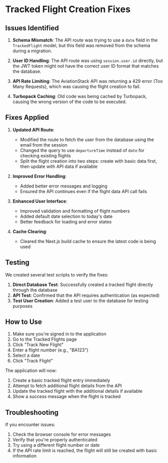 # Tracked Flight Creation Fixes

## Issues Identified

1. **Schema Mismatch**: The API route was trying to use a `date` field in the `TrackedFlight` model, but this field was removed from the schema during a migration.

2. **User ID Handling**: The API route was using `session.user.id` directly, but the JWT token might not have the correct user ID format that matches the database.

3. **API Rate Limiting**: The AviationStack API was returning a 429 error (Too Many Requests), which was causing the flight creation to fail.

4. **Turbopack Caching**: Old code was being cached by Turbopack, causing the wrong version of the code to be executed.

## Fixes Applied

1. **Updated API Route**:
   - Modified the route to fetch the user from the database using the email from the session
   - Changed the query to use `departureTime` instead of `date` for checking existing flights
   - Split the flight creation into two steps: create with basic data first, then update with API data if available

2. **Improved Error Handling**:
   - Added better error messages and logging
   - Ensured the API continues even if the flight data API call fails

3. **Enhanced User Interface**:
   - Improved validation and formatting of flight numbers
   - Added default date selection to today's date
   - Better feedback for loading and error states

4. **Cache Clearing**:
   - Cleared the Next.js build cache to ensure the latest code is being used

## Testing

We created several test scripts to verify the fixes:

1. **Direct Database Test**: Successfully created a tracked flight directly through the database
2. **API Test**: Confirmed that the API requires authentication (as expected)
3. **Test User Creation**: Added a test user to the database for testing purposes

## How to Use

1. Make sure you're signed in to the application
2. Go to the Tracked Flights page
3. Click "Track New Flight"
4. Enter a flight number (e.g., "BA123")
5. Select a date
6. Click "Track Flight"

The application will now:
1. Create a basic tracked flight entry immediately
2. Attempt to fetch additional flight details from the API
3. Update the tracked flight with the additional details if available
4. Show a success message when the flight is tracked

## Troubleshooting

If you encounter issues:

1. Check the browser console for error messages
2. Verify that you're properly authenticated
3. Try using a different flight number or date
4. If the API rate limit is reached, the flight will still be created with basic information 